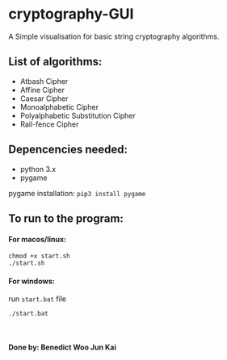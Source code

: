 # cryptography-GUI
A Simple visualisation for basic string cryptography algorithms.

## List of algorithms:
* Atbash Cipher
* Affine Cipher
* Caesar Cipher
* Monoalphabetic Cipher
* Polyalphabetic Substitution Cipher
* Rail-fence Cipher

## Depencencies needed:
* python 3.x
* pygame

pygame installation: `pip3 install pygame` <br />

## To run to the program:
#### For macos/linux:
```
chmod +x start.sh
./start.sh
```
#### For windows:
run `start.bat` file
```
./start.bat
```
<br />

#### Done by: Benedict Woo Jun Kai